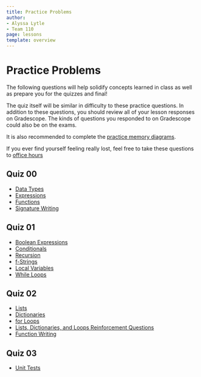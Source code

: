 ```yaml
---
title: Practice Problems
author:
- Alyssa Lytle
- Team 110
page: lessons
template: overview
---
```


# Practice Problems

The following questions will help solidify concepts learned in class as well as prepare you for the quizzes and final!

The quiz itself will be similar in difficulty to these practice questions. In addition to these questions, you should review all of your lesson responses on Gradescope. The kinds of questions you responded to on Gradescope could also be on the exams.

It is also recommended to complete the [practice memory diagrams](/resources/practice/MemDiagrams.html).

If you ever find yourself feeling really lost, feel free to take these questions to [office hours](/support) 
 <!-- or get more extended help in [tutoring](/support)! -->

## Quiz 00

- [Data Types](/resources/practice/objects-data-types/conceptual.html)
- [Expressions](/resources/practice/expressions/conceptual.html)
- [Functions](/resources/practice/functions/conceptual.html)
- [Signature Writing](/resources/practice/functions/signature-writing.html)


## Quiz 01
- [Boolean Expressions](/resources/practice/boolean-expressions.html)
- [Conditionals](/resources/practice/conditionals.html)
- [Recursion](/resources/practice/recursion.html)
- [f-Strings](/resources/practice/f-strings.html)
- [Local Variables](/resources/practice/local_vars.html)
- [While Loops](/resources/practice/while-loops-functions.html)



## Quiz 02
- [Lists](/resources/practice/lists.html)
- [Dictionaries](/resources/practice/dicts.html)
- [for Loops](/resources/practice/for-loops.html)
- [Lists, Dictionaries, and Loops Reinforcement Questions](/resources/practice/lists-and-dicts-reinforced.html)
- [Function Writing](/resources/practice/function-writing.html)

## Quiz 03
- [Unit Tests](/resources/practice/unit-tests.html)


<!-- - [Recursive Functions](/resources/practice/recursive-functions.html) -->
<!-- 
## Final Exam

- [Object-Oriented Programming](/resources/practice/oop.html)
- [Class Writing](/resources/practice/class-writing.html) -->

<!-- -  -->


<!-- 
## Quiz 04
- [Object-Oriented Programming](/resources/practice/oop.html)
- [Class Writing](/resources/practice/class-writing.html)
- [Recursive Functions](/resources/practice/recursive-functions.html)
- [Recursive Structures](/resources/practice/recursive-structures.html)
- [Magic Methods *(to-do)*](/resources/practice/unit-tests.html) -->  
